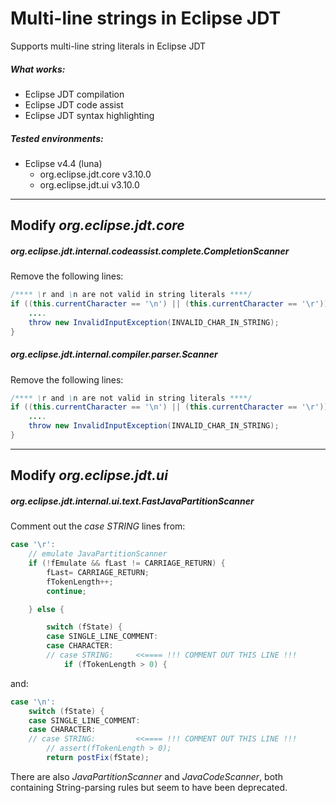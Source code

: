 Multi-line strings in Eclipse JDT
======================================

Supports multi-line string literals in Eclipse JDT

##### What works:
 - Eclipse JDT compilation
 - Eclipse JDT code assist
 - Eclipse JDT syntax highlighting

##### Tested environments:
 - Eclipse v4.4 (luna)
   * org.eclipse.jdt.core v3.10.0
   * org.eclipse.jdt.ui v3.10.0

------------------------------------------------------------------------------

Modify *org.eclipse.jdt.core*
-----------------------------

##### org.eclipse.jdt.internal.codeassist.complete.CompletionScanner

Remove the following lines:

```java
/**** \r and \n are not valid in string literals ****/
if ((this.currentCharacter == '\n') || (this.currentCharacter == '\r')) {
    ....
    throw new InvalidInputException(INVALID_CHAR_IN_STRING);
}
```

##### org.eclipse.jdt.internal.compiler.parser.Scanner

Remove the following lines:

```java
/**** \r and \n are not valid in string literals ****/
if ((this.currentCharacter == '\n') || (this.currentCharacter == '\r')) {
    ....
    throw new InvalidInputException(INVALID_CHAR_IN_STRING);
}
```

------------------------------------------------------------------------------

Modify *org.eclipse.jdt.ui*
---------------------------

##### org.eclipse.jdt.internal.ui.text.FastJavaPartitionScanner

Comment out the *case STRING* lines from:

```java
case '\r':
    // emulate JavaPartitionScanner
    if (!fEmulate && fLast != CARRIAGE_RETURN) {
        fLast= CARRIAGE_RETURN;
        fTokenLength++;
        continue;

    } else {

        switch (fState) {
        case SINGLE_LINE_COMMENT:
        case CHARACTER:
        // case STRING:     <<==== !!! COMMENT OUT THIS LINE !!!
            if (fTokenLength > 0) {
```

and:

```java
case '\n':
    switch (fState) {
    case SINGLE_LINE_COMMENT:
    case CHARACTER:
    // case STRING:         <<==== !!! COMMENT OUT THIS LINE !!!
        // assert(fTokenLength > 0);
        return postFix(fState);
```

There are also *JavaPartitionScanner* and *JavaCodeScanner*, both containing
String-parsing rules but seem to have been deprecated.

